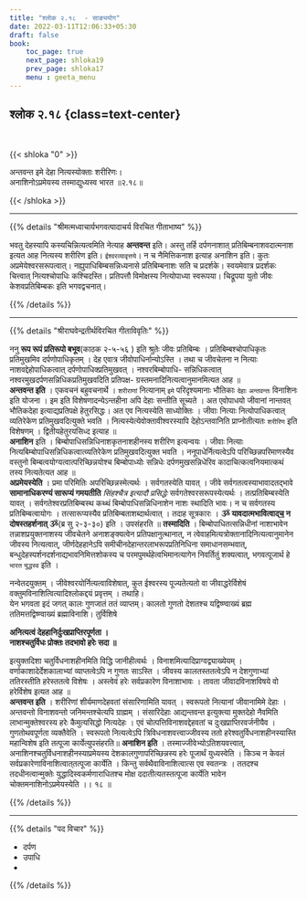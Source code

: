 ```yaml
---
title: "श्लोक २.१८  - साङ्ययोग"
date: 2022-03-11T12:06:33+05:30
draft: false
book:
    toc_page: true
    next_page: shloka19
    prev_page: shloka17
    menu : geeta_menu
---
```




## श्लोक २.१८ {class=text-center}

<br/>

{{< shloka  "0"  >}}

अन्तवन्त इमे देहा नित्यस्योक्ताः शरीरिणः।   
अनाशिनोऽप्रमेयस्य तस्माद्युध्यस्व भारत ॥२.१८॥

{{< /shloka >}}

---


{{% details "श्रीमत्मध्वाचार्यभगवत्पादाचर्य विरचित  गीताभाष्य" %}}

भवतु देहस्यापि कस्यचिन्नित्यत्वमिति नेत्याह **अन्तवन्त** इति। 
अस्तु तर्हि दर्पणनाशात् प्रतिबिम्बनाशवदात्मनाश इत्यत आह नित्यस्य 
शरीरिण इति। `ईश्वरव्यावृत्तये`। न च नैमित्तिकनाश इत्याह अनाशिन इति। 
कुतः अप्रमेयेश्वरसरूपत्वात्। नह्युपाधिबिम्बसन्निध्यनासे प्रतिबिम्बनाशः सति च 
प्रदर्शके। स्वयमेवात्र प्रदर्शकः चित्त्वात् नित्यश्चोपाधिः कश्चिदस्ति। 
प्रतिपत्तौ विमोक्षस्य नित्योपाध्या स्वरूपया। 
चिद्रूपया युतो जीवः केशवप्रतिबिम्बकः इति भगवद्वचनात्।

{{% /details %}}

---

{{% details "श्रीराघवेन्द्रतीर्थविरचित गीताविवृतिः" %}}

ननु **रूप रूपं प्रतिरूपो बभूव**(काठक २-५-५६ ) इति श्रुतेः जीवः
प्रतिबिम्बः । प्रतिबिम्बश्चोपाधिकृतः प्रतिमुखमिव दर्पणोपाधिकृतम्‌ । 
देह एवात्र जीवोपाधिर्नान्योऽस्ति । तथा च जीवचेतना न नित्याः
नाशवद्देहोपाधिकत्वात्‌ दर्पणोपाधिक्प्रतिमुखवत्‌ । नश्वरबिम्बोपाधि-
सन्निधिकत्वात्‌ नश्वरमुखदर्पणसन्निधिकप्रतिमुखवदिति प्रतिपक्ष-
ग्रस्तमनादिनित्यत्वानुमानमित्यत आह ॥   
**अन्तवन्त इति** । एकवचनं बहुवचनार्थे । 
`शरीराणां` नित्यानाम् `इमे` परिदृश्यमानाः भौतिकाः `देहाः` `अन्तवन्तः` 
विनाशिनः इति योजना । इम इति विशेषणादन्येऽन्तहीना अपि देहाः सन्‍तीति सूच्यते । 
अत एवोपाधयो जीवानां नान्तवत् भौतिकदेहा इत्याद्यप्रतिपक्षे हेतुरसिद्धः। 
अत एव नित्यस्येति साध्योक्तिः । जीवाः नित्याः
नित्योपाधिकत्वात्‌ व्यतिरेकेण प्रतिमुखवदित्युक्ते भवति ।
नित्यस्येत्येवोक्तावीश्वरस्यापि देहोऽन्तवानिति प्राप्नोतीत्यतः 
`शरीरिण` इति विशेषणम्‌ । द्वितीयहेतुरयसिध्द इत्याह ॥   
**अनाशिन** इति ।
बिम्बोपाधिसन्निधिनाशकृतनाशहीनस्य शरीरिण इत्यन्वयः । जीवाः नित्याः
नित्यबिम्बोपाधिसन्निधिकत्वात्व्यतिरेकेण प्रतिमुखवदित्युक्त भवति ।
ननूपाधेर्नित्यत्वेऽपि परिच्छिन्नपरिमाणस्यैव वस्तुनो 
बिम्बत्वयोग्यत्वात्परिच्छिन्नयोश्च बिम्बोपाध्योः सन्निधेः दर्पणमुखसन्निधेरिव कादाचित्कत्वनियमात्कथं तस्य नित्यतेत्यत आह ॥   
**अप्रमेयस्येति** । प्रमा परिमितिः अपरिच्छिन्नस्मेत्यर्थः । सर्वगतस्येति यावत्‌ । 
जीवे सर्वगतत्वस्याभावादतद्भावे **सामानाधिकरण्यं सारूप्यं गमयतीति** *सिंहश्चैत्र इत्यादौ प्रसिद्धेः* सर्वगतेश्वरसरूपस्येत्यर्थः । तत्प्रतिबिम्बस्येति यावत्‌ ।
सर्वगतेश्वरप्रतिबिम्बस्थ कथ्थं बिम्बोपाधिसन्निधिनाशेन नाशः स्थादिति भावः। 
न च सर्वगतस्य प्रतिबिम्बत्वायोगः । तत्सारूप्यस्यैव प्रतिबिम्बताशब्दार्थत्वात् ।
तदाह सूत्रकारः । **ૐ यावदात्मभावित्वाद्च॒ न दोषस्तहर्शनात्‌ ૐ**(ब्र सु २-३-३०) 
इति । उपसंहरति ॥ **तस्मादिति** । बिम्बोपाधितत्सन्निधीनां
नाशाभावेन तन्नाशप्रयुक्तनाशस्य जीवचेतने अनाशङ्क्यत्वेन
प्रतिपक्षानुत्थानात्‌, न त्वेवाहमित्यत्रोक्तानादिनित्यत्वानुमानेन 
जीवस्य नित्यत्वात्‌,
जीर्णदेहहानेऽपि समीचीनदेहान्तरलाभरूपप्रतिनिधिना
समाधानसम्भवात्‌, बन्धुदेहस्पर्शनदर्शनाद्यभावनिमित्तशोकस्य च
परमपुमर्थहेत्वभिमानत्यागेन निवर्तितुं शक्‍यत्वात्‌, 
भगवत्पूजार्थ हे `भारत` `युद्धस्व` इति । 

नन्वेतदयुक्तम्‌ । जीवेश्वरयोर्नित्यत्वाविशेषात्‌, कुत ईश्वरस्य
पूज्यतेत्यतो वा जीवाद्धरेर्विशेषं
वक्तुमविनाशित्वित्यादिश्लोकद्दयं प्रवृत्तम्‌ । तथाहि।  
येन भगवता इदं जगत्‌ कालः गुणजातं ततं व्याप्तम्‌। कालतो
गुणतो देशतश्च यद्विष्ण्वाख्यं ब्रह्म ततिमत्तद्विष्ण्वाख्यं ब्रह्माविनाशि। तुर्विशिषे

**अनित्यत्वं देहहानिर्दुःखप्राप्तिरपूर्णता ।**  
**नाशश्चतुर्विधः प्रोक्तः तदभावो हरेः सदा ॥**

इत्युक्तदिशा चतुर्विधनाशहीनमिति विद्धि जानीहीत्वर्थः ।
विनाशमित्यादिप्राग्वद्व्याख्येयम्‌ । वर्णाकाशादेर्देशकालाभ्यां व्याप्तत्वेऽपि न 
गुणतः साऽस्ति । जीवस्य कालतस्ततत्वेऽपि न देशगुणाभ्यां 
ततिरस्तीति हरेस्ततत्वे विशेषः । अस्त्वेवं हरेः सर्वप्रकारेण 
विनाशाभावः । तावता जीवादविनाशविषये वो हरेर्विशेष इत्यत आह ॥  
**अन्तवन्त इति** ।
शरीरिणां शीर्यमाणदेहवतां संसारिणामिति यावत्‌ । स्वरूपतो नित्यानां जीवानामिमे 
देहाः । अन्तवन्तो विनाशवन्तो जनिमन्तश्चेत्यपि ग्राह्मम्‌ । संसारिदेहाः आद्यन्तवन्त 
इत्युक्त्या मुक्तदेहो नैवमिति लाभान्मुक्तेश्वरस्य हरेः कैमुत्यसिद्धो नित्यदेहः ।
एवं चोत्पत्तिविनाशवद्देहवतां च दुःखप्राप्तिरवर्जनीयैव ।
गुणतोथवपूर्णता व्यक्तैवेति । स्वरूपतो नित्यत्वेऽपि त्रिविधनाशवत्त्वाज्जीवस्य 
ततो हरेश्वतुर्विधनाशहीनस्यास्ति महान्विशेष इति तत्पूजा 
कार्येत्युपसंहरति॥  **अनाशिन इति** ।  तस्माज्जीवेभ्योऽतिशयवत्त्वात्‌, 
अनाशिनश्चतुर्विधनाशहीनस्याप्रमेयस्य
देशकालगुणापरिच्छिन्नस्य हरेः पूजार्थं युध्यस्वेति । किञ्च न केवलं 
सर्वप्रकारेणाविनाशित्वात्‌तत्पूजा कार्येति । किन्तु
सर्वथैवाविनाशित्वात्स एव स्वतन्त्रः । ततदश्च तदधीनत्वान्मुक्तेः
युद्धादिस्वकर्मणाराधितश्च मोक्ष ददातीत्यतस्तत्पूजा कार्येति भावेन 
चोक्तमनाशिनोऽप्रमेयस्येति ।। १८ ॥

{{% /details %}}


---

{{% details "पद विचार" %}}

- दर्पण
- उपाधि
- 

{{% /details %}}
